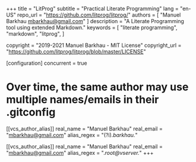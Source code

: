 +++
title    = "LitProg"
subtitle = "Practical Literate Programming"
lang     = "en-US"
repo_url = "https://github.com/litprog/litprog/"
authors  = [
    "Manuel Barkhau <mbarkhau@gmail.com>"
]
description = "A Literate Programming tool using extended Markdown."
keywords    = [
    "literate programming",
    "markdown",
    "litprog",
]

copyright     = "2019-2021 Manuel Barkhau - MIT License"
copyright_url = "https://github.com/litprog/litprog/blob/master/LICENSE"

[configuration]
concurrent = true

# Over time, the same author may use multiple names/emails in their .gitconfig
[[vcs_author_alias]]
real_name   = "Manuel Barkhau"
real_email  = "mbarkhau@gmail.com"
alias_regex = "(?i).*barkhau.*"

[[vcs_author_alias]]
real_name   = "Manuel Barkhau"
real_email  = "mbarkhau@gmail.com"
alias_regex = ".*root@vserver.*"
+++